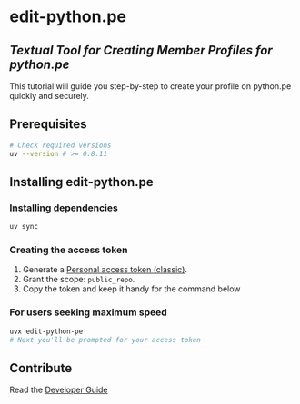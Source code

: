 # edit-python.pe

## *Textual Tool for Creating Member Profiles for python.pe*

This tutorial will guide you step-by-step to create your profile on python.pe
quickly and securely.

## Prerequisites

```bash
# Check required versions
uv --version # >= 0.8.11
```

## Installing edit-python.pe

### Installing dependencies

```bash
uv sync
```

### **Creating the access token**

1. Generate a [Personal access token
(classic)](https://github.com/settings/tokens).
2. Grant the scope: `public_repo`.
3. Copy the token and keep it handy for the command below

### **For users seeking maximum speed**

```bash
uvx edit-python-pe  
# Next you'll be prompted for your access token
```

## Contribute

Read the [Developer
Guide](https://github.com/pythonpe/edit-python.pe/blob/main/CONTRIBUTING.md)
